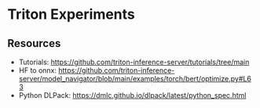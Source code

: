 # Triton Experiments

## Resources

- Tutorials: https://github.com/triton-inference-server/tutorials/tree/main
- HF to onnx: https://github.com/triton-inference-server/model_navigator/blob/main/examples/torch/bert/optimize.py#L63
- Python DLPack: https://dmlc.github.io/dlpack/latest/python_spec.html